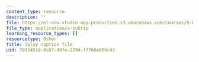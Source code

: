 ```yaml
---
content_type: resource
description: ''
file: https://ol-ocw-studio-app-production.s3.amazonaws.com/courses/8-01sc-classical-mechanics-fall-2016/701545188c07d0fe2294f7760e86bc43_V-fy33vi-64.srt
file_type: application/x-subrip
learning_resource_types: []
resourcetype: Other
title: 3play caption file
uid: 70154518-8c07-d0fe-2294-f7760e86bc43
---
```

